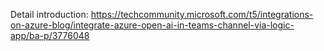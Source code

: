 Detail introduction: https://techcommunity.microsoft.com/t5/integrations-on-azure-blog/integrate-azure-open-ai-in-teams-channel-via-logic-app/ba-p/3776048 
